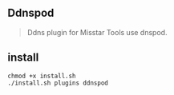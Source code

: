 ## Ddnspod

> Ddns plugin for Misstar Tools use dnspod.

## install

```
chmod +x install.sh
./install.sh plugins ddnspod
```